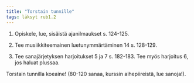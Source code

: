 ```yaml
---
title: "Torstain tunnille"
tags: läksyt rub1.2
---
```


1. Opiskele, lue, sisäistä ajanilmaukset s. 124-125.

2. Tee musiikkiteemainen luetunymmärtäminen 14  s. 128-129.

3. Tee sanajärjetyksen harjoitukset 5 ja 7 s. 182-183. Tee myös harjoitus 6, jos haluat plussaa.

Torstain tunnilla koeaine! (80-120 sanaa, kurssin aihepiireistä, lue sanoja!).